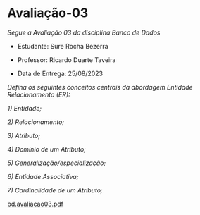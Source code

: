# Avaliação-03

*Segue a Avaliação 03 da disciplina Banco de Dados*

* Estudante: Sure Rocha Bezerra 

* Professor: Ricardo Duarte Taveira

* Data de Entrega: 25/08/2023

*Defina os seguintes conceitos centrais da abordagem Entidade Relacionamento (ER):*

*1) Entidade;*

*2) Relacionamento;*

*3) Atributo;*

*4) Domínio de um Atributo;*

*5) Generalização/especialização;*

*6) Entidade Associativa;*

*7) Cardinalidade de um Atributo;*

[bd.avaliacao03.pdf](https://github.com/surerocha/bd-p4-info/files/12444265/bd.avaliacao03.pdf)


